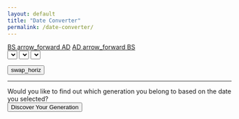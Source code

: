 ```yaml
---
layout: default
title: "Date Converter"
permalink: /date-converter/
---
```


<div class="date-convert">
	<div class="d-flex justify-content-center">
		<a class="btn-convert btn m-3 btn-primary d-flex align-items-center" href="#convert=AD">BS <span class="material-symbols-outlined fs-6 mx-1">arrow_forward</span> AD</a>
		<a class="btn-convert btn m-3 d-flex align-items-center" href="#convert=BS">AD <span class="material-symbols-outlined fs-6 mx-1">arrow_forward</span> BS</a>
	</div>
	<form action="#" method="post">
		<div class="row justify-content-center">
			<div class="col-lg-6 d-flex flex-wrap flex-sm-nowrap">
				<select class="form-select m-3" name="year"></select>
				<select class="form-select m-3" name="month"></select>
				<select class="form-select m-3" name="date"></select>
			</div>
		</div>
	</form>
	<div class="result d-flex justify-content-center">
		<div class="result-item text-center">
			<div class="result-left">
				<div class="year"></div>
				<div class="month"></div>
				<div class="date"></div>
				<div class="day"></div>
			</div>
		</div>
		<button type="button" class="btn btn-switch btn-primary" title="Swap or Switch"><span class="material-symbols-outlined">swap_horiz</span></button>
		<div class="result-item text-center">
			<div class="result-right">
				<div class="alt-year"></div>
				<div class="alt-month"></div>
				<div class="alt-date"></div>
				<div class="alt-day"></div>
			</div>
		</div>
	</div>
	<div class="generation">
		<hr class="mt-5">
		<div class="alert alert-info p-2 mt-4 text-center">Would you like to find out which generation you belong to based on the date you selected?</div>
		<button type="button" class="btn btn-primary btn-sm" data-info>Discover Your Generation</button>
	</div>
</div>
<script>
function setHashParameters(params) {
	const hashValue = Object.entries(params).map(([key, value]) => `${key}=${value}`).join('&');
	window.location.hash = hashValue;
}
function getHashParameters(url) {
	let hashValue;
	if(url) {
		hashValue = url.slice(1);
	} else {
		hashValue = window.location.hash.slice(1);
	}
	const paramsArray = hashValue.split('&');
	const params = {};
	paramsArray.forEach(param => {
		const [key, value] = param.split('=');
		params[key] = value;
	});
	return params;
}
function makeActiveButton() {
	let convert = getHashParameters().convert;
	const btn = document.querySelector('.date-convert .btn-convert');
	const btnActive = document.querySelector('[href="#convert=' + convert + '"]');

	if (btn && btnActive) {
		const allButtons = document.querySelectorAll('.date-convert [href^="#convert="]');
		allButtons.forEach( (button) => {
			//button.classList.remove('btn-primary', 'btn-secondary');
			//button.classList.add('btn-secondary');
			button.classList.remove('btn-primary');
		});
		//btn.classList.remove('btn-primary', 'btn-secondary');
		//btn.classList.add('btn-secondary');

		//btnActive.classList.remove('btn-primary', 'btn-secondary');
		//btnActive.classList.add('btn-primary');
		btnActive.classList.add('btn-primary');
	}
}

function showMsg(msg) {
	if(msg) {
		mk.toastr({head:{text:'Error'},body: msg},'danger');
	}
}
function loadAltResult() {
	let convert = getHashParameters().convert;
	const resultYear = document.querySelector('.result .year').getAttribute('data-year');
	const resultMonth = document.querySelector('.result .month').getAttribute('data-month');
	const resultDate = document.querySelector('.result .date').getAttribute('data-date');

	const resAltYear = document.querySelector('.result .alt-year');
	const resAltMonth = document.querySelector('.result .alt-month');
	const resAltDate = document.querySelector('.result .alt-date');
	const resAltDay = document.querySelector('.result .alt-day');

	let resDate;
	if(convert=='AD') {
		resDate = cal.getNepDate(resultYear, resultMonth, resultDate, showMsg);
	} else {
		resDate = cal.getEngDate(resultYear, resultMonth, resultDate, showMsg);
	}
	resAltYear.innerHTML = resDate.y;
	resAltMonth.innerHTML = resDate.M;
	resAltDate.innerHTML = resDate.d;
	resAltDay.innerHTML = resDate.l;
}

document.addEventListener('DOMContentLoaded', () => {
	const cal = window.cal;
	const currentDate = new Date();
	let date = '';

	const loadForm = function(dateObj=null) {
		let year = '';
		let month = '';
		let dateDay = '';
		let convert = getHashParameters().convert;

		if(convert=='AD') {
			date = cal.getNepDate(currentDate.getFullYear(), (currentDate.getMonth()+1).toString().padStart(2,'0'), currentDate.getDate().toString().padStart(2,'0'), showMsg);
			for (let count = cal.getNumbNe(date.y,true); count >= cal.startNe; count--) {
				const optionValue = count;
				const optionText = cal.getNumbNe(count.toString());
				if(dateObj) {
					year += '<option value="'+optionValue+'"'+(count==(dateObj.nep.string.yyyy)?' selected':'')+'>'+optionText+'</option>';
				} else {
					year += '<option value="'+optionValue+'">'+optionText+'</option>';
				}
			}
			document.querySelector('[name="year"]').innerHTML = year;

			for (let count = 0; count <= 11; count++) {
				const optionValue = count;
				const optionText = cal.monthNe[count];
				if(dateObj) {
					month += '<option value="'+(optionValue+1)+'"'+(count==(dateObj.nep.string.mm-1)?' selected':'')+'>'+optionText+'</option>';
				} else {
					month += '<option value="'+(optionValue+1)+'"'+(count==(cal.getNumbNe(date.m,true)-1)?' selected':'')+'>'+optionText+'</option>';
				}
			}
			document.querySelector('[name="month"]').innerHTML = month;

			let totalDays;
			if(dateObj) {
				totalDays = cal.nepaliYears[cal.getNumbNe(dateObj.nep.y,true)][cal.getNumbNe(dateObj.nep.m,true)-1]
			} else {
				totalDays = cal.nepaliYears[cal.getNumbNe(date.y,true)][cal.getNumbNe(date.m,true)-1];
			}
			for (let count = 1; count <= totalDays; count++) {
				const optionValue = count;
				const optionText = cal.getNumbNe(count.toString());
				if(dateObj) {
					dateDay += '<option value="'+optionValue+'"'+(count==parseInt(dateObj.nep.string.dd)+1?' selected':'')+'>'+optionText+'</option>';
				} else {
					dateDay += '<option value="'+optionValue+'"'+(count==parseInt(cal.getNumbNe(date.d,true))?' selected':'')+'>'+optionText+'</option>';
				}
			}
			document.querySelector('[name="date"]').innerHTML = dateDay;
		} else if(convert=='BS') {
			date = {
				y: currentDate.getFullYear(),
				m: currentDate.getMonth() + 1,
				M: cal.monthEn[currentDate.getMonth()],
				d: currentDate.getDate(),
				l: cal.dayEn[currentDate.getDay()],
			}
			for (let count = currentDate.getFullYear(); count >= cal.startEn; count--) {
				const optionValue = count;
				const optionText = optionValue;
				if(dateObj) {
					year += '<option value="'+optionValue+'"'+(count==(dateObj.eng.string.yyyy)?' selected':'')+'>'+optionText+'</option>';
				} else {
					year += '<option value="'+optionValue+'">'+optionText+'</option>';
				}
			}
			document.querySelector('[name="year"]').innerHTML = year;

			for (let count = 0; count <= 11; count++) {
				const optionValue = count;
				const optionText = cal.monthEn[count];
				if(dateObj) {
					month += '<option value="'+(optionValue+1)+'"'+(count==(dateObj.eng.string.mm-1)?' selected':'')+'>'+optionText+'</option>';
				} else {
					month += '<option value="'+(optionValue+1)+'"'+(count+1==date.m?' selected':'')+'>'+optionText+'</option>';
				}
			}
			document.querySelector('[name="month"]').innerHTML = month;

			let totalDays = new Date(new Date().getFullYear(), new Date().getMonth() + 1, 0).getDate();
			for (let count = 1; count <= totalDays; count++) {
				const optionValue = count;
				const optionText = optionValue;
				if(dateObj) {
					dateDay += '<option value="'+optionValue+'"'+(count==parseInt(dateObj.eng.string.dd)?' selected':'')+'>'+optionText+'</option>';
				} else {
					dateDay += '<option value="'+optionValue+'"'+(count==date.d?' selected':'')+'>'+optionText+'</option>';
				}
			}
			document.querySelector('[name="date"]').innerHTML = dateDay;
		} else {
			setHashParameters({convert:'AD'});
			loadForm();
		}
	}
	loadForm();

	const loadData = function(dateObj=null) {
		let convert = getHashParameters().convert;
		const result = document.querySelector('.result');
		result.classList.remove('out-bs','out-ad');
		const resultYear = document.querySelector('.result .year');
		const resultMonth = document.querySelector('.result .month');
		const resultDate = document.querySelector('.result .date');
		const resultDay = document.querySelector('.result .day');

		let engDate, nepDate;
		if(convert=='AD') {
			if(dateObj) {
				engDate = dateObj.eng;
			} else {
				engDate = cal.getEngDate(cal.getNumbNe(date.y,true), cal.getNumbNe(date.m,true).toString().padStart(2,'0'), cal.getNumbNe(date.d,true).toString().padStart(2,'0'), showMsg);
			}
			resultYear.innerHTML = engDate.y;
			resultMonth.innerHTML = engDate.M;
			resultDate.innerHTML = engDate.d;
			resultDay.innerHTML = engDate.l;

			result.classList.add('out-ad');
			resultYear.setAttribute('data-year',engDate.y);
			resultMonth.setAttribute('data-month',engDate.m.toString().padStart(2,'0'));
			resultDate.setAttribute('data-date',engDate.d.toString().padStart(2,'0'));
		} else {
			if(dateObj) {
				nepDate = dateObj.nep;
			} else {
				nepDate = cal.getNepDate(date.y.toString(), date.m.toString().padStart(2,'0'), date.d.toString().padStart(2,'0'), showMsg);
			}
			resultYear.innerHTML = nepDate.y;
			resultMonth.innerHTML = nepDate.M;
			resultDate.innerHTML = nepDate.d;
			resultDay.innerHTML = nepDate.l;

			result.classList.add('out-bs');
			resultYear.setAttribute('data-year',cal.getNumbNe(nepDate.y,true));
			resultMonth.setAttribute('data-month',cal.getNumbNe(nepDate.m,true).padStart(2,'0'));
			resultDate.setAttribute('data-date',cal.getNumbNe(nepDate.d,true).padStart(2,'0'));
		}
	}
	loadData();
	document.querySelectorAll('.date-convert select').forEach( (input) => {
		input.addEventListener('change', (e) => {
			let result = document.querySelector('.result');
			let convert = getHashParameters().convert;
			result.classList.remove('out-ad','out-bs');
			let selectYear = document.querySelector('select[name="year"]').value;
			let selectMonth = document.querySelector('select[name="month"]').value.padStart(2,'0');
			let selectDate = document.querySelector('select[name="date"]').value.padStart(2,'0');
			let setDate, totalDays, totalDaysType;
			if(convert=='AD') {
				totalDays = cal.nepaliYears[cal.getNumbNe(selectYear,true)][cal.getNumbNe(selectMonth,true)-1];
				totalDaysType = 'BS';
				if(totalDays<parseInt(selectDate)) {
					selectDate = '01';
				}
				setDate = cal.getEngDate(selectYear, selectMonth, selectDate, showMsg);
				result.classList.add('out-ad');
			} else {
				totalDays = new Date(selectYear, parseInt(selectMonth), 0).getDate();
				totalDaysType = 'AD';
				if(totalDays<parseInt(selectDate)) {
					selectDate = '01';
				}
				setDate = cal.getNepDate(selectYear, selectMonth, selectDate, showMsg);
				result.classList.add('out-bs');
			}
			const resultYear = document.querySelector('.result .year');
			const resultMonth = document.querySelector('.result .month');
			const resultDate = document.querySelector('.result .date');
			const resultDay = document.querySelector('.result .day');
			resultYear.innerHTML = setDate.y;
			resultMonth.innerHTML = setDate.M;
			resultDate.innerHTML = setDate.d;
			resultDay.innerHTML = setDate.l;
			resultYear.setAttribute('data-year',setDate.string.yyyy);
			resultMonth.setAttribute('data-month',setDate.string.mm);
			resultDate.setAttribute('data-date',setDate.string.dd);

			if(convert=='AD') {
				totalDays = cal.nepaliYears[cal.getNumbNe(selectYear,true)][cal.getNumbNe(selectMonth,true)-1];
				totalDaysType = 'BS';
			} else {
				totalDays = new Date(selectYear, parseInt(selectMonth), 0).getDate();
				totalDaysType = 'AD';
			}

			let dateDay = '';
			for (let count = 1; count <= totalDays; count++) {
				const optionValue = count;
				const optionText = optionValue;
				if(totalDaysType=='BS') {
					dateDay += '<option value="'+optionValue+'"'+(count==parseInt(selectDate)?' selected':'')+'>'+cal.getNumbNe(optionText.toString())+'</option>';
				} else {
					dateDay += '<option value="'+optionValue+'"'+(count==parseInt(selectDate)?' selected':'')+'>'+optionText+'</option>';
				}
			}
			document.querySelector('[name="date"]').innerHTML = dateDay;
			loadAltResult();
		});
	});
	loadAltResult();
	window.addEventListener('hashchange', () => {
		makeActiveButton();
		loadAltResult();
	});
	document.querySelectorAll('.date-convert .btn-convert').forEach( (btn) => {
		btn.addEventListener('click', () => {
			let convert = getHashParameters(btn.getAttribute('href')).convert;
			setHashParameters({convert:convert});
			loadForm();
			loadData();
			makeActiveButton();
			loadAltResult();
		});
	});
	document.querySelector('.date-convert .btn-switch').addEventListener('click', () => {
		let convert = getHashParameters().convert;
		const result = document.querySelector('.result');

		let resDateObj = {};
		let resYear = document.querySelector('.result .year').getAttribute('data-year');
		let resMonth = document.querySelector('.result .month').getAttribute('data-month');
		let resDate = document.querySelector('.result .date').getAttribute('data-date');

		resDateObj.year = resYear;
		resDateObj.month = resMonth;
		resDateObj.date = resDate;

		let inpDateObj = {};
		let inpYear = document.querySelector('select[name="year"]').value;
		let inpMonth = document.querySelector('select[name="month"]').value;
		let inpDate = document.querySelector('select[name="date"]').value;

		inpDateObj.year = inpYear;
		inpDateObj.month = inpMonth;
		inpDateObj.date = inpDate;

		let dateObj = {};
		if(result.classList.contains('out-ad')) {
			dateObj.eng = cal.getEngDate(inpDateObj.year, inpDateObj.month, inpDateObj.date, showMsg);
			dateObj.nep = cal.getNepDate(resDateObj.year, resDateObj.month, resDateObj.date, showMsg);
			setHashParameters({convert:'BS'});
			result.classList.remove('out-ad','out-bs');
			result.classList.add('out-ad');
		} else {
			dateObj.eng = cal.getEngDate(resDateObj.year, resDateObj.month, resDateObj.date, showMsg);
			dateObj.nep = cal.getNepDate(inpDateObj.year, inpDateObj.month, inpDateObj.date, showMsg);
			setHashParameters({convert:'AD'});
			result.classList.remove('out-ad','out-bs');
			result.classList.add('out-bs');
		}
		loadForm(dateObj);
		loadData(dateObj);
		makeActiveButton();
		loadAltResult();
	});

	document.querySelector('[data-info]').addEventListener('click', () => {
		const showTable = false;
		let choosenYear = '', table = '', genName = 'Unknown Generation', genRange = '', genTraits = '';
		const generations = [
			{
				name: "Silent Generation",
				years: "1928 – 1945",
				start: 1928,
				end: 1945,
				traits: "Disciplined, traditional, loyal"
			},
			{
				name: "Baby Boomers",
				years: "1946 – 1964",
				start: 1946,
				end: 1964,
				traits: "Optimistic, hard-working, competitive"
			},
			{
				name: "Generation X",
				years: "1965 – 1980",
				start: 1965,
				end: 1980,
				traits: "Independent, resourceful, skeptical"
			},
			{
				name: "Millennials (Gen Y)",
				years: "1981 – 1996",
				start: 1981,
				end: 1996,
				traits: "Tech-savvy, ambitious, value-driven"
			},
			{
				name: "Generation Z",
				years: "1997 – 2012",
				start: 1997,
				end: 2012,
				traits: "Digital natives, creative, diverse"
			},
			{
				name: "Generation Alpha",
				years: "2013 – 2025",
				start: 2013,
				end: 2025,
				traits: "Highly connected, adaptive, future-focused"
			}
		];
		const result = document.querySelector('.result');
		if (result.classList.contains('out-ad')) {
			choosenYear = result.querySelector('.year').textContent;
		} else {
			choosenYear = result.querySelector('.alt-year').textContent;
		}
		table += '<table class="table table-sm table-striped table-hover">';
		generations.forEach((gen, index) => {
			if (choosenYear >= gen.start && choosenYear <= gen.end) {
				genName = gen.name;
				genTraits = `<p class="small text-center"><em>${gen.traits}</em></p>`;
				genRange = `<h6 class="small text-center text-muted">${gen.start} - ${gen.end}</h6>`;
			}
			table += `<tr id="gen-row-${index}"><td>${gen.name}</td><td>${gen.years}</td><td>${gen.traits}</td></tr>`
		});
		table += '</table>';
		mk.alert(`<h4>Generation Info</h4><div class="my-2"><i class="material-symbols-outlined">info</i></div><p class="fs-6 mb-1">You belong to <strong>${genName}</strong>${(genRange ?? genRange) || ''}${(genTraits ?? genTraits) || ''}${(showTable ?? table) || ''}`);
	});
});
</script>